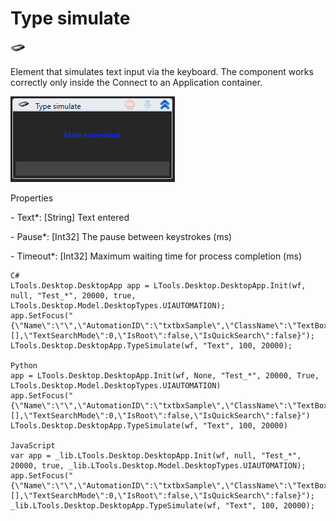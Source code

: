# Type simulate

![](<../../../.gitbook/assets/0 (81).png>)

Element that simulates text input via the keyboard. The component works correctly only inside the Connect to an Application container.

![](<../../../.gitbook/assets/1 (77).png>)

Properties

&#x20;\- Text\*: \[String] Text entered

&#x20;\- Pause\*: \[Int32] The pause between keystrokes (ms)

&#x20;\- Timeout\*: \[Int32] Maximum waiting time for process completion (ms)

```
C#
LTools.Desktop.DesktopApp app = LTools.Desktop.DesktopApp.Init(wf, null, "Test_*", 20000, true, LTools.Desktop.Model.DesktopTypes.UIAUTOMATION);
app.SetFocus("{\"Name\":\"\",\"AutomationID\":\"txtbxSample\",\"ClassName\":\"TextBox\",\"AUIProperties\":[],\"TextSearchMode\":0,\"IsRoot\":false,\"IsQuickSearch\":false}");
LTools.Desktop.DesktopApp.TypeSimulate(wf, "Text", 100, 20000);	

Python
app = LTools.Desktop.DesktopApp.Init(wf, None, "Test_*", 20000, True, LTools.Desktop.Model.DesktopTypes.UIAUTOMATION)
app.SetFocus("{\"Name\":\"\",\"AutomationID\":\"txtbxSample\",\"ClassName\":\"TextBox\",\"AUIProperties\":[],\"TextSearchMode\":0,\"IsRoot\":false,\"IsQuickSearch\":false}")
LTools.Desktop.DesktopApp.TypeSimulate(wf, "Text", 100, 20000)

JavaScript
var app = _lib.LTools.Desktop.DesktopApp.Init(wf, null, "Test_*", 20000, true, _lib.LTools.Desktop.Model.DesktopTypes.UIAUTOMATION);
app.SetFocus("{\"Name\":\"\",\"AutomationID\":\"txtbxSample\",\"ClassName\":\"TextBox\",\"AUIProperties\":[],\"TextSearchMode\":0,\"IsRoot\":false,\"IsQuickSearch\":false}");
_lib.LTools.Desktop.DesktopApp.TypeSimulate(wf, "Text", 100, 20000);	
```
